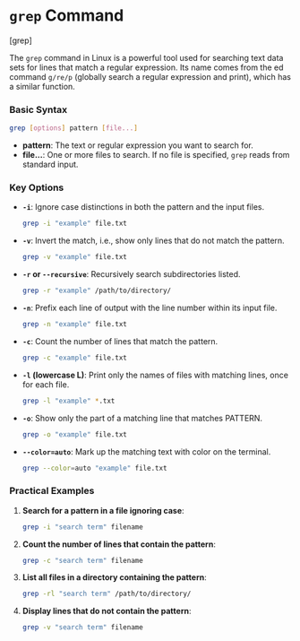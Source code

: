 # `grep` Command
[grep]

The `grep` command in Linux is a powerful tool used for searching text data sets for lines that match a regular expression. Its name comes from the ed command `g/re/p` (globally search a regular expression and print), which has a similar function.

### Basic Syntax

```bash
grep [options] pattern [file...]
```

- **pattern**: The text or regular expression you want to search for.
- **file...**: One or more files to search. If no file is specified, `grep` reads from standard input.

### Key Options

- **`-i`**: Ignore case distinctions in both the pattern and the input files.
  ```bash
  grep -i "example" file.txt
  ```

- **`-v`**: Invert the match, i.e., show only lines that do not match the pattern.
  ```bash
  grep -v "example" file.txt
  ```

- **`-r` or `--recursive`**: Recursively search subdirectories listed.
  ```bash
  grep -r "example" /path/to/directory/
  ```

- **`-n`**: Prefix each line of output with the line number within its input file.
  ```bash
  grep -n "example" file.txt
  ```

- **`-c`**: Count the number of lines that match the pattern.
  ```bash
  grep -c "example" file.txt
  ```

- **`-l` (lowercase L)**: Print only the names of files with matching lines, once for each file.
  ```bash
  grep -l "example" *.txt
  ```

- **`-o`**: Show only the part of a matching line that matches PATTERN.
  ```bash
  grep -o "example" file.txt
  ```

- **`--color=auto`**: Mark up the matching text with color on the terminal.
  ```bash
  grep --color=auto "example" file.txt
  ```

### Practical Examples

1. **Search for a pattern in a file ignoring case**:
   ```bash
   grep -i "search term" filename
   ```

2. **Count the number of lines that contain the pattern**:
   ```bash
   grep -c "search term" filename
   ```

3. **List all files in a directory containing the pattern**:
   ```bash
   grep -rl "search term" /path/to/directory/
   ```

4. **Display lines that do not contain the pattern**:
   ```bash
   grep -v "search term" filename
   ```
